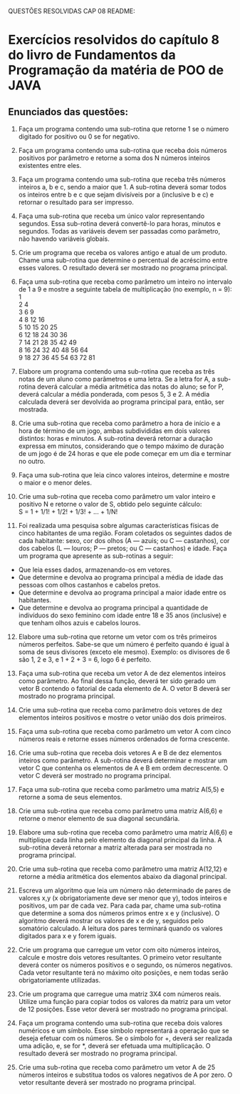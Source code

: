 QUESTÕES RESOLVIDAS CAP 08 README:

# Exercícios resolvidos do capítulo 8 do livro de Fundamentos da Programação da matéria de POO de JAVA

## Enunciados das questões:
1. Faça um programa contendo uma sub-rotina que retorne 1 se o número digitado for positivo ou 0 se for negativo.

2. Faça um programa contendo uma sub-rotina que receba dois números positivos por parâmetro e retorne a soma dos N números inteiros existentes entre eles.

3. Faça um programa contendo uma sub-rotina que receba três números inteiros a, b e c, sendo a maior que 1. A sub-rotina deverá somar todos os inteiros entre b e c que sejam divisíveis por a (inclusive b e c) e retornar o resultado para ser impresso.

4. Faça uma sub-rotina que receba um único valor representando segundos. Essa sub-rotina deverá convertê-lo para horas, minutos e segundos. Todas as variáveis devem ser passadas como parâmetro, não havendo variáveis globais.

5. Crie um programa que receba os valores antigo e atual de um produto. Chame uma sub-rotina que determine o percentual de acréscimo entre esses valores. O resultado deverá ser mostrado no programa principal.

6. Faça uma sub-rotina que receba como parâmetro um inteiro no intervalo de 1 a 9 e mostre a seguinte tabela de multiplicação (no exemplo, n = 9):  
1  
2 4  
3 6 9  
4 8 12 16  
5 10 15 20 25  
6 12 18 24 30 36  
7 14 21 28 35 42 49  
8 16 24 32 40 48 56 64  
9 18 27 36 45 54 63 72 81

7. Elabore um programa contendo uma sub-rotina que receba as três notas de um aluno como parâmetros e uma letra. Se a letra for A, a sub-rotina deverá calcular a média aritmética das notas do aluno; se for P, deverá calcular a média ponderada, com pesos 5, 3 e 2. A média calculada deverá ser devolvida ao programa principal para, então, ser mostrada.

8. Crie uma sub-rotina que receba como parâmetro a hora de início e a hora de término de um jogo, ambas subdivididas em dois valores distintos: horas e minutos. A sub-rotina deverá retornar a duração expressa em minutos, considerando que o tempo máximo de duração de um jogo é de 24 horas e que ele pode começar em um dia e terminar no outro.

9. Faça uma sub-rotina que leia cinco valores inteiros, determine e mostre o maior e o menor deles.

10. Crie uma sub-rotina que receba como parâmetro um valor inteiro e positivo N e retorne o valor de S,
obtido pelo seguinte cálculo:  
S = 1 + 1/1! + 1/2! + 1/3! + ... + 1/N!

11. Foi realizada uma pesquisa sobre algumas características físicas de cinco habitantes de uma região. Foram coletados os seguintes dados de cada habitante: sexo, cor dos olhos (A — azuis; ou C — castanhos), cor dos cabelos (L — louros; P — pretos; ou C — castanhos) e idade. Faça um programa que apresente as sub-rotinas a seguir:
- Que leia esses dados, armazenando-os em vetores.
- Que determine e devolva ao programa principal a média de idade das pessoas com olhos castanhos e cabelos pretos.
- Que determine e devolva ao programa principal a maior idade entre os habitantes.
- Que determine e devolva ao programa principal a quantidade de indivíduos do sexo feminino com idade entre 18 e 35 anos (inclusive) e que tenham olhos azuis e cabelos louros.

12. Elabore uma sub-rotina que retorne um vetor com os três primeiros números perfeitos. Sabe-se que um número é perfeito quando é igual à soma de seus divisores (exceto ele mesmo). Exemplo: os divisores de 6 são 1, 2 e 3, e 1 + 2 + 3 = 6, logo 6 é perfeito.

13. Faça uma sub-rotina que receba um vetor A de dez elementos inteiros como parâmetro. Ao final dessa função, deverá ter sido gerado um vetor B contendo o fatorial de cada elemento de A. O vetor B deverá ser mostrado no programa principal.

14. Crie uma sub-rotina que receba como parâmetro dois vetores de dez elementos inteiros positivos e mostre o vetor união dos dois primeiros.

15. Faça uma sub-rotina que receba como parâmetro um vetor A com cinco números reais e retorne esses números ordenados de forma crescente.

16. Crie uma sub-rotina que receba dois vetores A e B de dez elementos inteiros como parâmetro. A sub-rotina deverá determinar e mostrar um vetor C que contenha os elementos de A e B em ordem decrescente. O vetor C deverá ser mostrado no programa principal.

17. Faça uma sub-rotina que receba como parâmetro uma matriz A(5,5) e retorne a soma de seus elementos.

18. Crie uma sub-rotina que receba como parâmetro uma matriz A(6,6) e retorne o menor elemento de sua diagonal secundária.

19. Elabore uma sub-rotina que receba como parâmetro uma matriz A(6,6) e multiplique cada linha pelo elemento da diagonal principal da linha. A sub-rotina deverá retornar a matriz alterada para ser mostrada no programa principal.

20. Crie uma sub-rotina que receba como parâmetro uma matriz A(12,12) e retorne a média aritmética dos elementos abaixo da diagonal principal.

21. Escreva um algoritmo que leia um número não determinado de pares de valores x,y (x obrigatoriamente deve ser menor que y), todos inteiros e positivos, um par de cada vez. Para cada par, chame uma sub-rotina que determine a soma dos números primos entre x e y (inclusive). O algoritmo deverá mostrar os valores de x e de y, seguidos pelo somatório calculado. A leitura dos pares terminará quando os valores digitados para x e y forem iguais.

22. Crie um programa que carregue um vetor com oito números inteiros, calcule e mostre dois vetores resultantes. O primeiro vetor resultante deverá conter os números positivos e o segundo, os números negativos. Cada vetor resultante terá no máximo oito posições, e nem todas serão obrigatoriamente utilizadas.

23. Crie um programa que carregue uma matriz 3X4 com números reais. Utilize uma função para copiar todos os valores da matriz para um vetor de 12 posições. Esse vetor deverá ser mostrado no programa principal.

24. Faça um programa contendo uma sub-rotina que receba dois valores numéricos e um símbolo. Esse símbolo representará a operação que se deseja efetuar com os números. Se o símbolo for +, deverá ser realizada uma adição, e, se for *, deverá ser efetuada uma multiplicação. O resultado deverá ser mostrado no programa principal.

25. Crie uma sub-rotina que receba como parâmetro um vetor A de 25 números inteiros e substitua todos os valores negativos de A por zero. O vetor resultante deverá ser mostrado no programa principal.

